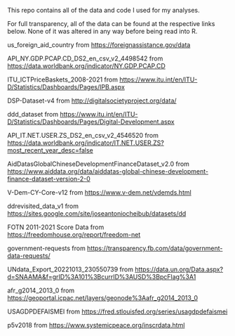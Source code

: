 This repo contains all of the data and code I used for my analyses.

For full transparency, all of the data can be found at the respective links below. None of it was altered in any way before being read into R.

us_foreign_aid_country from https://foreignassistance.gov/data

API_NY.GDP.PCAP.CD_DS2_en_csv_v2_4498542 from https://data.worldbank.org/indicator/NY.GDP.PCAP.CD

ITU_ICTPriceBaskets_2008-2021 from https://www.itu.int/en/ITU-D/Statistics/Dashboards/Pages/IPB.aspx

DSP-Dataset-v4 from http://digitalsocietyproject.org/data/

ddd_dataset from https://www.itu.int/en/ITU-D/Statistics/Dashboards/Pages/Digital-Development.aspx

API_IT.NET.USER.ZS_DS2_en_csv_v2_4546520 from https://data.worldbank.org/indicator/IT.NET.USER.ZS?most_recent_year_desc=false
 
AidDatasGlobalChineseDevelopmentFinanceDataset_v2.0 from https://www.aiddata.org/data/aiddatas-global-chinese-development-finance-dataset-version-2-0

V-Dem-CY-Core-v12 from https://www.v-dem.net/vdemds.html

ddrevisited_data_v1 from https://sites.google.com/site/joseantoniocheibub/datasets/dd

FOTN 2011-2021 Score Data from https://freedomhouse.org/report/freedom-net

government-requests from https://transparency.fb.com/data/government-data-requests/

UNdata_Export_20221013_230550739 from https://data.un.org/Data.aspx?d=SNAAMA&f=grID%3A101%3BcurrID%3AUSD%3BpcFlag%3A1

afr_g2014_2013_0 from https://geoportal.icpac.net/layers/geonode%3Aafr_g2014_2013_0

USAGDPDEFAISMEI from https://fred.stlouisfed.org/series/usagdpdefaismei

p5v2018 from https://www.systemicpeace.org/inscrdata.html
